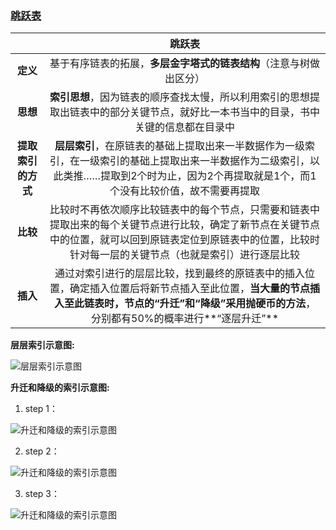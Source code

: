 ### [跳跃表](http://mp.weixin.qq.com/s/COBdoHWDhlw4rmG_fGFhSA)

||**跳跃表**|
| :---: | :---: |
|**定义**|基于有序链表的拓展，**多层金字塔式的链表结构**（注意与树做出区分）|
|**思想**|**索引思想**，因为链表的顺序查找太慢，所以利用索引的思想提取出链表中的部分关键节点，就好比一本书当中的目录，书中关键的信息都在目录中|
|**提取索引的方式**|**层层索引**，在原链表的基础上提取出来一半数据作为一级索引，在一级索引的基础上提取出来一半数据作为二级索引，以此类推……提取到2个时为止，因为2个再提取就是1个，而1个没有比较价值，故不需要再提取|
|**比较**|比较时不再依次顺序比较链表中的每个节点，只需要和链表中提取出来的每个关键节点进行比较，确定了新节点在关键节点中的位置，就可以回到原链表定位到原链表中的位置，比较时针对每一层的关键节点（也就是索引）进行逐层比较|
|**插入**|通过对索引进行的层层比较，找到最终的原链表中的插入位置，确定插入位置后将新节点插入至此位置，**当大量的节点插入至此链表时，节点的“升迁”和“降级”采用抛硬币的方法**，分别都有50%的概率进行**“逐层升迁”**|

**层层索引示意图:**

![层层索引示意图](http://mmbiz.qpic.cn/mmbiz_jpg/NtO5sialJZGo9orh8G0mUYvictrpL6OCwfv9q24hhXCO2AKkh7D502TeFfRb1hR0fE01VsGxrZKYvmmL0Wud4cjw/640?wx_fmt=jpeg&tp=webp&wxfrom=5&wx_lazy=1)

**升迁和降级的索引示意图:**

1. step 1：

![升迁和降级的索引示意图](http://mmbiz.qpic.cn/mmbiz_jpg/NtO5sialJZGo9orh8G0mUYvictrpL6OCwf9zekAX4esYgYibMFTzqvlIOgIex98YkZRuBYAfgZG0Q1qyqNu8p0icWQ/640?wx_fmt=jpeg&tp=webp&wxfrom=5&wx_lazy=1)

2. step 2：

![升迁和降级的索引示意图](http://mmbiz.qpic.cn/mmbiz_jpg/NtO5sialJZGo9orh8G0mUYvictrpL6OCwf2F7zDyiaejrsVtd0OQWeiaDnmSRGwZy6XU5z6dic6k4QA4LANpBMWeicFA/640?wx_fmt=jpeg&tp=webp&wxfrom=5&wx_lazy=1)

3. step 3：

![升迁和降级的索引示意图](http://mmbiz.qpic.cn/mmbiz_jpg/NtO5sialJZGo9orh8G0mUYvictrpL6OCwfzh7ltXXV7WeIWpIcibdaYgfricOg3ibh6O40BjvwyFpWefX90VVOHLmibQ/640?wx_fmt=jpeg&tp=webp&wxfrom=5&wx_lazy=1)